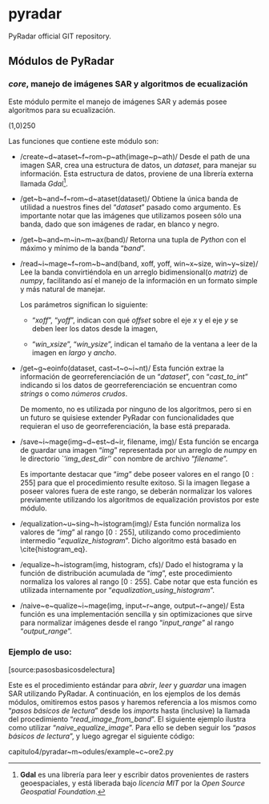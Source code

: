 pyradar
=======

PyRadar official GIT repository.

## Módulos de PyRadar

### *core*, manejo de imágenes SAR y algoritmos de ecualización 

Este módulo permite el manejo de imágenes SAR y además posee algoritmos
para su ecualización.

(1,0)250

Las funciones que contiene este módulo son:

-   /create~d~ataset~f~rom~p~ath(image~p~ath)/ Desde el path de una
    imagen SAR, crea una estructura de datos, un *dataset*, para manejar
    su información. Esta estructura de datos, proviene de una librería
    externa llamada *Gdal*[^1].

-   /get~b~and~f~rom~d~ataset(dataset)/ Obtiene la única banda de
    utilidad a nuestros fines del “*dataset*” pasado como argumento. Es
    importante notar que las imágenes que utilizamos poseen sólo una
    banda, dado que son imágenes de radar, en blanco y negro.

-   /get~b~and~m~in~m~ax(band)/ Retorna una tupla de *Python* con el
    máximo y mínimo de la banda “*band*”.

-   /read~i~mage~f~rom~b~and(band, xoff, yoff, win~x~size, win~y~size)/
    Lee la banda convirtiéndola en un arreglo bidimensional(o *matriz*)
    de *numpy*, facilitando así el manejo de la información en un
    formato simple y más natural de manejar.

    Los parámetros significan lo siguiente:

    -   “*xoff*”, “*yoff*”, indican con qué *offset* sobre el eje $x$ y
        el eje $y$ se deben leer los datos desde la imagen,

    -   “*win\_xsize*”, “*win\_ysize*”, indican el tamaño de la ventana
        a leer de la imagen en *largo* y *ancho*.

-   /get~g~eoinfo(dataset, cast~t~o~i~nt)/ Esta función extrae la
    información de georreferenciación de un “*dataset*”, con
    “*cast\_to\_int*” indicando si los datos de georreferenciación se
    encuentran como *strings* o como *números crudos*.

    De momento, no es utilizada por ninguno de los algoritmos, pero si
    en un futuro se quisiese extender PyRadar con funcionalidades que
    requieran el uso de georreferenciación, la base está preparada.

-   /save~i~mage(img~d~est~d~ir, filename, img)/ Esta función se encarga
    de guardar una imagen “*img*” representada por un arreglo de *numpy*
    en le directorio \`‘*img\_dest\_dir’*’ con nombre de archivo
    “*filename*”.

    Es importante destacar que “*img*” debe poseer valores en el rango
    $[0:255]$ para que el procedimiento resulte exitoso. Si la imagen
    llegase a poseer valores fuera de este rango, se deberán normalizar
    los valores previamente utilizando los algoritmos de equalización
    provistos por este módulo.

-   /equalization~u~sing~h~istogram(img)/ Esta función normaliza los
    valores de “*img*” al rango $[0:255]$, utilizando como procedimiento
    intermedio “*equalize\_histogram*”. Dicho algoritmo está basado en
    \cite{histogram_eq}.

-   /equalize~h~istogram(img, histogram, cfs)/ Dado el histograma y la
    función de distribución acumulada de “*img*”, este procedimiento
    normaliza los valores al rango $[0:255]$. Cabe notar que esta
    función es utilizada internamente por
    “*equalization\_using\_histogram*”.

-   /naive~e~qualize~i~mage(img, input~r~ange, output~r~ange)/ Esta
    función es una implementación sencilla y sin optimizaciones que
    sirve para normalizar imágenes desde el rango “*input\_range*” al
    rango “*output\_range*”.

### Ejemplo de uso:

[source:pasosbasicosdelectura]

Este es el procedimiento estándar para *abrir*, *leer* y *guardar* una
imagen SAR utilizando PyRadar. A continuación, en los ejemplos de los
demás módulos, omitiremos estos pasos y haremos referencia a los mismos
como “*pasos básicos de lectura*” desde los *imports* hasta (inclusive)
la llamada del procedimiento “*read\_image\_from\_band*”. El siguiente
ejemplo ilustra como utilizar “*naive\_equalize\_image*”. Para ello se
deben seguir los “*pasos básicos de lectura*”, y luego agregar el
siguiente código:

capitulo4/pyradar~m~odules/example~c~ore2.py

[^1]: **Gdal** es una librería para leer y escribir datos provenientes
    de rasters geoespaciales, y está liberada bajo *licencia MIT* por la
    *Open Source Geospatial Foundation*.
